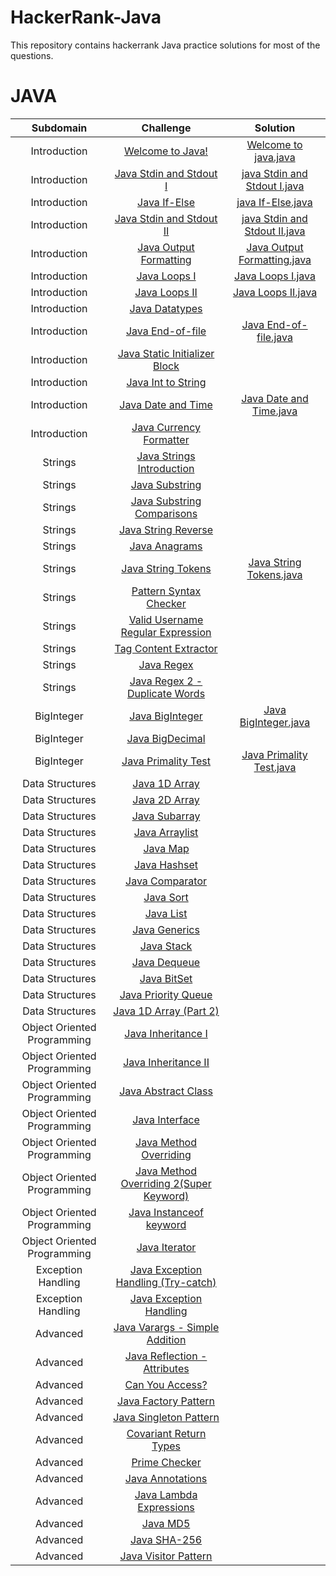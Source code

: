 # HackerRank-Java
This repository contains hackerrank Java practice solutions for most of the questions.

# JAVA

|          Subdomain          |                                                         Challenge                                                       		 		|                                                                                                Solution                                                                                                                               				 		|
|:---------------------------:|:---------------------------------------------------------------------------------------------------------------------------------------:|:-------------------------------------------------------------------------------------------------------------------------------------------------------------------------------------------------------------------------------------------------------------:|
|        Introduction   	  | [Welcome to Java!](https://www.hackerrank.com/challenges/welcome-to-java)                                               		 		| [Welcome to java.java](https://github.com/yashrajsingh94/HackerRank-Java/blob/master/Welcome%20to%20java.java)|
|        Introduction         | [Java Stdin and Stdout I](https://www.hackerrank.com/challenges/java-stdin-and-stdout-1)                                		 		| [java Stdin and Stdout I.java](https://github.com/yashrajsingh94/HackerRank-Java/blob/master/java%20Stdin%20and%20Stdout%20I.java)|
|        Introduction         | [Java If-Else](https://www.hackerrank.com/challenges/java-if-else)                                                      		 		| [java If-Else.java](https://github.com/yashrajsingh94/HackerRank-Java/blob/master/java%20If-Else.java)|
|        Introduction         | [Java Stdin and Stdout II](https://www.hackerrank.com/challenges/java-stdin-stdout)                                     		 		| [java Stdin and Stdout II.java](https://github.com/yashrajsingh94/HackerRank-Java/blob/master/java%20Stdin%20and%20Stdout%20II.java)|
|        Introduction         | [Java Output Formatting](https://www.hackerrank.com/challenges/java-output-formatting)                                  		 		| [Java Output Formatting.java](https://github.com/yashrajsingh94/HackerRank-Java/blob/master/Java%20Output%20Formatting.java)|
|        Introduction         | [Java Loops I](https://www.hackerrank.com/challenges/java-loops-i)                                                      		 		| [Java Loops I.java](https://github.com/yashrajsingh94/HackerRank-Java/blob/master/Java%20Loops%20I.java)|
|        Introduction         | [Java Loops II](https://www.hackerrank.com/challenges/java-loops)                                                       		 		| [Java Loops II.java](https://github.com/yashrajsingh94/HackerRank-Java/blob/master/Java%20Loops%20II.java)|
|        Introduction         | [Java Datatypes](https://www.hackerrank.com/challenges/java-datatypes)                                                  		 		| |
|        Introduction         | [Java End-of-file](https://www.hackerrank.com/challenges/java-end-of-file)                                              		 		| [Java End-of-file.java](https://github.com/yashrajsingh94/HackerRank-Java/blob/master/Java%20End-of-file.java)|       											           
|        Introduction         | [Java Static Initializer Block](https://www.hackerrank.com/challenges/java-static-initializer-block/problem)            		 		| |
|        Introduction         | [Java Int to String](https://www.hackerrank.com/challenges/java-int-to-string/problem)           					    		| |
|        Introduction         | [Java Date and Time](https://www.hackerrank.com/challenges/java-date-and-time/problem)           					    		| [Java Date and Time.java](https://github.com/yashrajsingh94/HackerRank-Java/blob/master/Java%20Date%20and%20Time.java)|
|        Introduction         | [Java Currency Formatter](https://www.hackerrank.com/challenges/java-currency-formatter/problem)           						| |
|           Strings   	      | [Java Strings Introduction](https://www.hackerrank.com/challenges/java-strings-introduction/problem)           						| |
|           Strings   	      | [Java Substring](https://www.hackerrank.com/challenges/java-substring/problem)           					            		| |
|           Strings   	      | [Java Substring Comparisons](https://www.hackerrank.com/challenges/java-string-compare/problem)           						| |
|           Strings   	      | [Java String Reverse](https://www.hackerrank.com/challenges/java-string-reverse/problem)           					    		| |
|           Strings   	      | [Java Anagrams](https://www.hackerrank.com/challenges/java-anagrams/problem)           					                		| |
|           Strings   	      | [Java String Tokens](https://www.hackerrank.com/challenges/java-string-tokens/problem)           					    		| [Java String Tokens.java](https://github.com/yashrajsingh94/HackerRank-Java/blob/master/Java%20String%20Tokens.java)|
|           Strings   	      | [Pattern Syntax Checker](https://www.hackerrank.com/challenges/pattern-syntax-checker/problem)           			    		 	| |
|           Strings   	      | [Valid Username Regular Expression](https://www.hackerrank.com/challenges/valid-username-checker/problem)               		 		| |
|           Strings   	      | [Tag Content Extractor](https://www.hackerrank.com/challenges/tag-content-extractor/problem)           							| |
|           Strings   	      | [Java Regex](https://www.hackerrank.com/challenges/java-regex/problem)           					               	 		| |
|           Strings   	      | [Java Regex 2 - Duplicate Words](https://www.hackerrank.com/challenges/duplicate-word/problem)           						| |
|          BigInteger   	  | [Java BigInteger](https://www.hackerrank.com/challenges/java-biginteger/problem)           				    				| [Java BigInteger.java](https://github.com/yashrajsingh94/HackerRank-Java/blob/master/Java%20BigInteger.java)|
|          BigInteger   	  | [Java BigDecimal](https://www.hackerrank.com/challenges/java-bigdecimal/problem)           				    				| |
|          BigInteger   	  | [Java Primality Test](https://www.hackerrank.com/challenges/java-primality-test/problem)           		    					| [Java Primality Test.java](https://github.com/yashrajsingh94/HackerRank-Java/blob/master/Java%20Primality%20Test.java)|
|       Data Structures   	  | [Java 1D Array](https://www.hackerrank.com/challenges/java-1d-array-introduction/problem)           	    					| |
|       Data Structures   	  | [Java 2D Array](https://www.hackerrank.com/challenges/java-2d-array/problem)           	   					 		| |
|       Data Structures   	  | [Java Subarray](https://www.hackerrank.com/challenges/java-negative-subarray/problem)           	   						| |
|       Data Structures   	  | [Java Arraylist](https://www.hackerrank.com/challenges/java-arraylist/problem)           	   					 		| |
|       Data Structures   	  | [Java Map](https://www.hackerrank.com/challenges/phone-book/problem)           	   					 			| |
|       Data Structures   	  | [Java Hashset](https://www.hackerrank.com/challenges/java-hashset/problem)           	   					 		| |
|       Data Structures   	  | [Java Comparator](https://www.hackerrank.com/challenges/java-comparator/problem)           	   					 	    	| |
|       Data Structures   	  | [Java Sort](https://www.hackerrank.com/challenges/java-sort/problem)           	   							 	| |
|       Data Structures   	  | [Java List](https://www.hackerrank.com/challenges/java-list/problem)           	   							 	| |
|       Data Structures   	  | [Java Generics](https://www.hackerrank.com/challenges/java-generics/problem)           	   							| |
|       Data Structures   	  | [Java Stack](https://www.hackerrank.com/challenges/java-stack/problem)           	   							 	| |
|       Data Structures   	  | [Java Dequeue](https://www.hackerrank.com/challenges/java-dequeue/problem)           	   							| |
|       Data Structures   	  | [Java BitSet](https://www.hackerrank.com/challenges/java-bitset/problem)           	   							 	| |
|       Data Structures   	  | [Java Priority Queue](https://www.hackerrank.com/challenges/java-priority-queue/problem)           	   						| |
|       Data Structures   	  | [Java 1D Array (Part 2)](https://www.hackerrank.com/challenges/java-1d-array/problem)           	   						| |
| Object Oriented Programming | [Java Inheritance I](https://www.hackerrank.com/challenges/java-inheritance-1/problem)           	   						| |
| Object Oriented Programming | [Java Inheritance II](https://www.hackerrank.com/challenges/java-inheritance-2/problem)           	   						| |
| Object Oriented Programming | [Java Abstract Class](https://www.hackerrank.com/challenges/java-abstract-class/problem)           	   						| |
| Object Oriented Programming | [Java Interface](https://www.hackerrank.com/challenges/java-interface/problem)           	   							| |
| Object Oriented Programming | [Java Method Overriding](https://www.hackerrank.com/challenges/java-method-overriding/problem)           	   					| |
| Object Oriented Programming | [Java Method Overriding 2(Super Keyword)](https://www.hackerrank.com/challenges/java-method-overriding-2-super-keyword/problem)			        | |
| Object Oriented Programming | [Java Instanceof keyword](https://www.hackerrank.com/challenges/java-instanceof-keyword/problem)           	   					| |
| Object Oriented Programming | [Java Iterator](https://www.hackerrank.com/challenges/java-iterator/problem)           	   								| |
|      Exception Handling     | [Java Exception Handling (Try-catch)](https://www.hackerrank.com/challenges/java-exception-handling-try-catch/problem)   		 		| |
|      Exception Handling     | [Java Exception Handling](https://www.hackerrank.com/challenges/java-exception-handling/problem)           	   			 		| |
|           Advanced   	  	  | [Java Varargs - Simple Addition](https://www.hackerrank.com/challenges/simple-addition-varargs/problem)           	   		 		| |
|           Advanced   	  	  | [Java Reflection - Attributes](https://www.hackerrank.com/challenges/java-reflection-attributes/problem)           	   		 		| |
|           Advanced   	  	  | [Can You Access?](https://www.hackerrank.com/challenges/can-you-access/problem)           	   			 				| |
|           Advanced   	  	  | [Java Factory Pattern](https://www.hackerrank.com/challenges/java-factory/problem)           	   			 			| |
|           Advanced   	  	  | [Java Singleton Pattern](https://www.hackerrank.com/challenges/java-singleton/problem)           	   			 			| |
|           Advanced   	  	  | [Covariant Return Types](https://www.hackerrank.com/challenges/java-covariance/problem)           	   			 			| |
|           Advanced   	  	  | [Prime Checker](https://www.hackerrank.com/challenges/prime-checker/problem)           	   			 				| |
|           Advanced   	  	  | [Java Annotations](https://www.hackerrank.com/challenges/java-annotations/problem)           	   			 			| |
|           Advanced   	  	  | [Java Lambda Expressions](https://www.hackerrank.com/challenges/java-lambda-expressions/problem)           	   			 		| |
|           Advanced   	  	  | [Java MD5](https://www.hackerrank.com/challenges/java-md5/problem)           	   			 				 	| |
|           Advanced   	  	  | [Java SHA-256](https://www.hackerrank.com/challenges/sha-256/problem)           	   			 				 	| |
|           Advanced   	  	  | [Java Visitor Pattern](https://www.hackerrank.com/challenges/java-vistor-pattern/problem)           	   			 		| |
